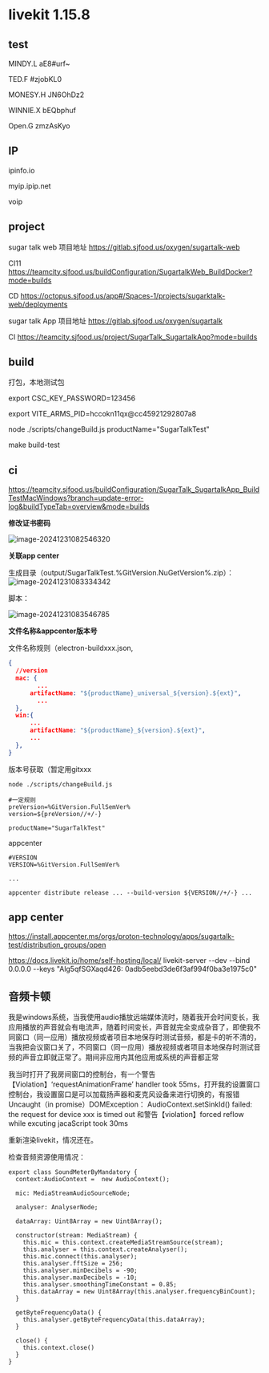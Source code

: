 # livekit 1.15.8



## test

MINDY.L aE8#urf~

TED.F #zjobKL0

MONESY.H JN6OhDz2

WINNIE.X bEQbphuf

Open.G  zmzAsKyo



## IP

ipinfo.io

myip.ipip.net

voip




## project

sugar talk web
项目地址
https://gitlab.sjfood.us/oxygen/sugartalk-web

CI11
https://teamcity.sjfood.us/buildConfiguration/SugartalkWeb_BuildDocker?mode=builds

CD
https://octopus.sjfood.us/app#/Spaces-1/projects/sugarktalk-web/deployments

sugar talk App
项目地址
https://gitlab.sjfood.us/oxygen/sugartalk

CI
https://teamcity.sjfood.us/project/SugarTalk_SugartalkApp?mode=builds



## build

打包，本地测试包

export CSC_KEY_PASSWORD=123456

export VITE_ARMS_PID=hccokn11qx@cc45921292807a8

node ./scripts/changeBuild.js <!--[version(bash)]--> productName="SugarTalkTest"

make build-test



## ci

https://teamcity.sjfood.us/buildConfiguration/SugarTalk_SugartalkApp_BuildTestMacWindows?branch=update-error-log&buildTypeTab=overview&mode=builds

**修改证书密码**

![image-20241231082546320](https://raw.githubusercontent.com/levi33Y/Pictures/main/image-20241231082546320.png)



**关联app center**

生成目录（output/SugarTalkTest.%GitVersion.NuGetVersion%.zip）：
![image-20241231083334342](https://raw.githubusercontent.com/levi33Y/Pictures/main/image-20241231083334342.png)

脚本：

![image-20241231083546785](https://raw.githubusercontent.com/levi33Y/Pictures/main/image-20241231083546785.png)



**文件名称&appcenter版本号**

文件名称规则（electron-buildxxx.json,

~~~json
{
  //version
  mac: {
   		...
      artifactName: "${productName}_universal_${version}.${ext}",
    	...
  },
  win:{
      ...
      artifactName: "${productName}_${version}.${ext}",
      ...
  },
}
~~~



版本号获取（暂定用gitxxx

~~~shell
node ./scripts/changeBuild.js 

#一定规则
preVersion=%GitVersion.FullSemVer%
version=${preVersion//+/-} 

productName="SugarTalkTest"
~~~



appcenter

~~~shell
#VERSION
VERSION=%GitVersion.FullSemVer%

...

appcenter distribute release ... --build-version ${VERSION//+/-} ...
~~~





## app center

https://install.appcenter.ms/orgs/proton-technology/apps/sugartalk-test/distribution_groups/open



https://docs.livekit.io/home/self-hosting/local/
livekit-server --dev --bind 0.0.0.0 --keys "Alg5qfSGXaqd426: 0adb5eebd3de6f3af994f0ba3e1975c0"



## 音频卡顿



我是windows系统，当我使用audio播放远端媒体流时，随着我开会时间变长，我应用播放的声音就会有电流声，随着时间变长，声音就完全变成杂音了，即使我不同窗口（同一应用）播放视频或者项目本地保存时测试音频，都是卡的听不清的，当我把会议窗口关了，不同窗口（同一应用）播放视频或者项目本地保存时测试音频的声音立即就正常了。期间非应用内其他应用或系统的声音都正常





我当时打开了我房间窗口的控制台，有一个警告【Violation】‘requestAnimationFrame’ handler took 55ms，打开我的设置窗口控制台，我设置窗口是可以加载扬声器和麦克风设备来进行切换的，有报错Uncaught（in promise）DOMException： AudioContext.setSinkId() failed: the request for device xxx is timed out 和警告【violation】forced reflow while excuting jacaScript took 30ms



重新渲染livekit，情况还在。

检查音频资源使用情况：

```
export class SoundMeterByMandatory {
  context:AudioContext =  new AudioContext();

  mic: MediaStreamAudioSourceNode;

  analyser: AnalyserNode;

  dataArray: Uint8Array = new Uint8Array();

  constructor(stream: MediaStream) {
    this.mic = this.context.createMediaStreamSource(stream);
    this.analyser = this.context.createAnalyser();
    this.mic.connect(this.analyser);
    this.analyser.fftSize = 256;
    this.analyser.minDecibels = -90;
    this.analyser.maxDecibels = -10;
    this.analyser.smoothingTimeConstant = 0.85;
    this.dataArray = new Uint8Array(this.analyser.frequencyBinCount);
  }

  getByteFrequencyData() {
    this.analyser.getByteFrequencyData(this.dataArray);
  }

  close() {
    this.context.close()
  }
}
```

